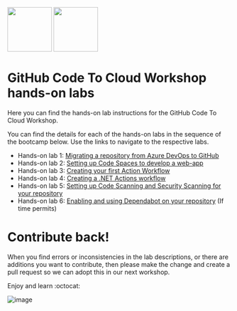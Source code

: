 <img src="https://user-images.githubusercontent.com/84850418/142214438-24b5664a-63ab-4778-afff-c5d0829177ed.png" height="100"> <img src="https://user-images.githubusercontent.com/84850418/142215016-85ecce27-64cb-4121-af99-7720a31d6f47.png" height="100">

# GitHub Code To Cloud Workshop hands-on labs

Here you can find the hands-on lab instructions for the GitHub Code To Cloud Workshop.

You can find the details for each of the hands-on labs in the sequence of the bootcamp below. Use the links to navigate to the respective labs. 

- Hands-on lab 1: [Migrating a repository from Azure DevOps to GitHub](/labs/1-migratingrepository.md) 
- Hands-on lab 2: [Setting up Code Spaces to develop a web-app](/labs/2-codespaces.md)
- Hands-on lab 3: [Creating your first Action Workflow](/labs/3-firstactionworkflow.md)
- Hands-on lab 4: [Creating a .NET Actions workflow](/labs/4-.NETactionsworkflow.md)
- Hands-on lab 5: [Setting up Code Scanning and Security Scanning for your repository](/labs/5-advancedsecurity.md)
- Hands-on lab 6: [Enabling and using Dependabot on your repository](/labs/6-dependabot.md) (If time permits)

# Contribute back! 
When you find errors or inconsistencies in the lab descriptions, or there are additions you want to contribute, then please make the change and create a pull request so we can adopt this in our next workshop. 

Enjoy and learn :octocat:

![image](https://user-images.githubusercontent.com/84850418/142214345-c35f275d-70c1-4bfd-b329-f31eeecfe90a.png)
